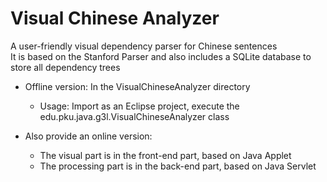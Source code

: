 Visual Chinese Analyzer
=======================

A user-friendly visual dependency parser for Chinese sentences  
It is based on the Stanford Parser and also includes a SQLite database to store all dependency trees  
  
- Offline version: In the VisualChineseAnalyzer directory  
    - Usage: Import as an Eclipse project, execute the edu.pku.java.g3l.VisualChineseAnalyzer class  
  
- Also provide an online version:  
  - The visual part is in the front-end part, based on Java Applet  
  - The processing part is in the back-end part, based on Java Servlet  
